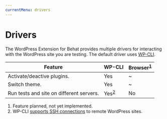 ```yaml
---
currentMenu: drivers
---
```


# Drivers

The WordPress Extension for Behat provides multiple drivers for interacting with the WordPress site you are testing.
The default driver uses [WP-CLI](http://wp-cli.org/).

Feature                                  | WP-CLI                     | Browser<sup>[1](#NYI)</sup>
---------------------------------------- | -------------------------- | ---------------------------
Activate/deactive plugins.               | Yes                        | ~
Switch theme.                            | Yes                        | ~
Run tests and site on different servers. | Yes<sup>[2](#WP-CLI)</sup> | No

1. <a id="NYI"></a> Feature planned, not yet implemented.
1. WP-CLI <a href="https://wp-cli.org/blog/version-0.24.0.html#but-wait-whats-the-ssh-in-there" id="WP-CLI">supports SSH connections</a> to remote WordPress sites.
